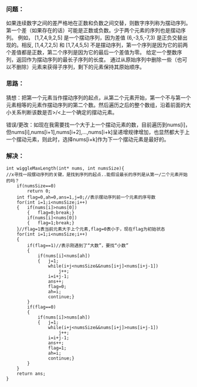 ### 问题：
如果连续数字之间的差严格地在正数和负数之间交替，则数字序列称为摆动序列。第一个差（如果存在的话）可能是正数或负数。少于两个元素的序列也是摆动序列。
例如， [1,7,4,9,2,5] 是一个摆动序列，因为差值 (6,-3,5,-7,3) 是正负交替出现的。相反, [1,4,7,2,5] 和 [1,7,4,5,5] 不是摆动序列，第一个序列是因为它的前两个差值都是正数，第二个序列是因为它的最后一个差值为零。
给定一个整数序列，返回作为摆动序列的最长子序列的长度。 通过从原始序列中删除一些（也可以不删除）元素来获得子序列，剩下的元素保持其原始顺序。
### 思路：
猜想：把第一个元素当作摆动序列的起点，从第二个元素开始，第一个不与第一个元素相等的元素作摆动序列的第二个数。然后遍历之后的整个数组，沿着前面的大小关系判断该数是否>/<上一个确定的摆动元素。

错误/更改：如现在我需要找一个大于上一个摆动元素的数，目前遍历到nums[i]，但nums[i],nums[i+1],nums[i+2],…,nums[i+k]呈递增规律增加，也显然都大于上一个摆动元素，则此时，选择nums[i+k]作为下一个摆动元素是最好的。
### 解决：
```
int wiggleMaxLength(int* nums, int numsSize){
//x寻找一段摆动序列的关键，是找到序列的起点..能假设最长的序列是从第一/二个元素开始的吗？
    if(numsSize==0)
        return 0;
    int flag=0,ah=0,ans=1,j=0;//表示摆动序列前一个元素的序号数
    for(int i=1;i<numsSize;i++)
    {   if(nums[i]>nums[0])
        {   flag=0;break;}
        if(nums[i]<nums[0])
        {   flag=1;break;}
    }//flag=1表当前元素大于上个元素,flag=0表小于，现在flag为初始状态
    for(int i=1;i<numsSize;i++)
    {
        if(flag==1)//表示刚遇到了“大数”，要找“小数”
        {
            if(nums[i]<nums[ah])
            {   j=1;
                while(i+j<numsSize&&nums[i+j]<nums[i+j-1])
                    j++;
                i=i+j-1;
                ans++;
                flag=0;
                ah=i;
                continue;}
        }
        if(flag==0)
        {
            if(nums[i]>nums[ah])
            {   j=1;
                while(i+j<numsSize&&nums[i+j]>nums[i+j-1])
                    j++;
                i=i+j-1;
                ans++;
                flag=1;
                ah=i;
                continue;}
        }
    }
    return ans;
}
```
